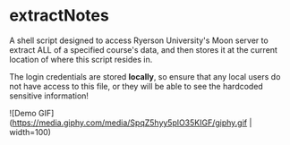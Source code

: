 # extractNotes
A shell script designed to access Ryerson University's Moon server to extract ALL of a specified course's data, and then stores it at the current location of where this script resides in.

The login credentials are stored **locally**, so ensure that any local users do not have access to this file, or they will be able to see the hardcoded sensitive information!

![Demo GIF](https://media.giphy.com/media/SpqZ5hyy5plO35KIGF/giphy.gif | width=100)
